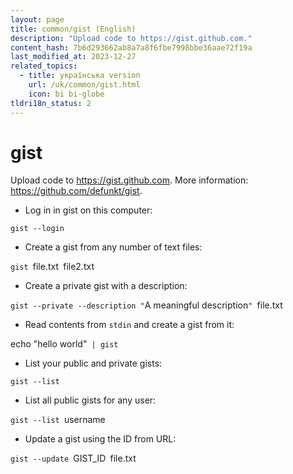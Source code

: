 ```yaml
---
layout: page
title: common/gist (English)
description: "Upload code to https://gist.github.com."
content_hash: 7b6d293662ab8a7a8f6fbe7998bbe36aae72f19a
last_modified_at: 2023-12-27
related_topics:
  - title: українська version
    url: /uk/common/gist.html
    icon: bi bi-globe
tldri18n_status: 2
---
```

# gist

Upload code to https://gist.github.com.
More information: <https://github.com/defunkt/gist>.

- Log in in gist on this computer:

`gist --login`

- Create a gist from any number of text files:

`gist `<span class="tldr-var badge badge-pill bg-dark-lm bg-white-dm text-white-lm text-dark-dm font-weight-bold">file.txt</span>` `<span class="tldr-var badge badge-pill bg-dark-lm bg-white-dm text-white-lm text-dark-dm font-weight-bold">file2.txt</span>

- Create a private gist with a description:

`gist --private --description "`<span class="tldr-var badge badge-pill bg-dark-lm bg-white-dm text-white-lm text-dark-dm font-weight-bold">A meaningful description</span>`" `<span class="tldr-var badge badge-pill bg-dark-lm bg-white-dm text-white-lm text-dark-dm font-weight-bold">file.txt</span>

- Read contents from `stdin` and create a gist from it:

<span class="tldr-var badge badge-pill bg-dark-lm bg-white-dm text-white-lm text-dark-dm font-weight-bold">echo "hello world"</span>` | gist`

- List your public and private gists:

`gist --list`

- List all public gists for any user:

`gist --list `<span class="tldr-var badge badge-pill bg-dark-lm bg-white-dm text-white-lm text-dark-dm font-weight-bold">username</span>

- Update a gist using the ID from URL:

`gist --update `<span class="tldr-var badge badge-pill bg-dark-lm bg-white-dm text-white-lm text-dark-dm font-weight-bold">GIST_ID</span>` `<span class="tldr-var badge badge-pill bg-dark-lm bg-white-dm text-white-lm text-dark-dm font-weight-bold">file.txt</span>
